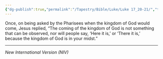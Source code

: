 ```yaml
---
{"dg-publish":true,"permalink":"/Tapestry/Bible/Luke/Luke 17_20-21/","title":"Luke 17:20-21","hide":true,"tags":["bible-verse","bible-verse"],"dgHomeLink":true,"dgShowLocalGraph":true,"dgEnableSearch":true}
---
```



Once, on being asked by the Pharisees when the kingdom of God would come, Jesus replied, “The coming of the kingdom of God is not something that can be observed, nor will people say, ‘Here it is,’ or ‘There it is,’ because the kingdom of God is in your midst.”

---
*New International Version (NIV)*